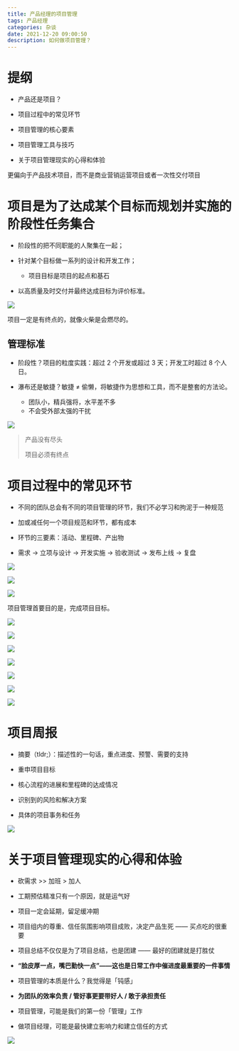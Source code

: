```yaml
---
title: 产品经理的项目管理
tags: 产品经理
categories: 杂谈
date: 2021-12-20 09:00:50
description: 如何做项目管理？
---
```


# 提纲

- 产品还是项⽬？
- 项⽬过程中的常⻅环节

- 项⽬管理的核⼼要素
- 项⽬管理⼯具与技巧

- 关于项⽬管理现实的⼼得和体验

更偏向于产品技术项目，而不是商业营销运营项目或者一次性交付项目

# 项⽬是为了达成某个⽬标⽽规划并实施的阶段性任务集合

- 阶段性的把不同职能的⼈聚集在⼀起；
- 针对某个⽬标做⼀系列的设计和开发⼯作；

  - 项目目标是项目的起点和基石

- 以⾼质量及时交付并最终达成⽬标为评价标准。

![](https://s3plus.meituan.net/v1/mss_f32142e8d47149129e9550e929704625/yzz-test-image/20211220090142)

项目一定是有终点的，就像火柴是会燃尽的。

## 管理标准

- 阶段性？项⽬的粒度实践：超过 2 个开发或超过 3 天；开发⼯时超过 8 个⼈⽇。
- 瀑布还是敏捷？敏捷 ≠ 偷懒，将敏捷作为思想和⼯具，⽽不是整套的⽅法论。

  - 团队小，精兵强将，水平差不多
  - 不会受外部太强的干扰

![](https://s3plus.meituan.net/v1/mss_f32142e8d47149129e9550e929704625/yzz-test-image/20211220090155)

> 产品没有尽头
>
> 项目必须有终点

# 项⽬过程中的常⻅环节

- 不同的团队总会有不同的项⽬管理的环节，我们不必学习和拘泥于⼀种规范
- 加或减任何⼀个项⽬规范和环节，都有成本

- 环节的三要素：活动、⾥程碑、产出物
- 需求 → ⽴项与设计 → 开发实施 → 验收测试 → 发布上线 → 复盘

![](https://s3plus.meituan.net/v1/mss_f32142e8d47149129e9550e929704625/yzz-test-image/20211220090232)

![](https://s3plus.meituan.net/v1/mss_f32142e8d47149129e9550e929704625/yzz-test-image/20211220090313)

![](https://s3plus.meituan.net/v1/mss_f32142e8d47149129e9550e929704625/yzz-test-image/20211220090323)

项目管理首要目的是，完成项目目标。

![](https://s3plus.meituan.net/v1/mss_f32142e8d47149129e9550e929704625/yzz-test-image/20211220090344)

![](https://s3plus.meituan.net/v1/mss_f32142e8d47149129e9550e929704625/yzz-test-image/20211220090355)

![](https://s3plus.meituan.net/v1/mss_f32142e8d47149129e9550e929704625/yzz-test-image/20211220090403)

![](https://s3plus.meituan.net/v1/mss_f32142e8d47149129e9550e929704625/yzz-test-image/20211220090409)

![](https://s3plus.meituan.net/v1/mss_f32142e8d47149129e9550e929704625/yzz-test-image/20211220090432)

![](https://s3plus.meituan.net/v1/mss_f32142e8d47149129e9550e929704625/yzz-test-image/20211220090441)

![](https://s3plus.meituan.net/v1/mss_f32142e8d47149129e9550e929704625/yzz-test-image/20211220090450)

# 项⽬周报

- 摘要（tldr;）：描述性的⼀句话，重点进度、预警、需要的⽀持
- 重申项⽬⽬标

- 核⼼流程的进展和⾥程碑的达成情况
- 识别到的⻛险和解决⽅案

- 具体的项⽬事务和任务

![](https://s3plus.meituan.net/v1/mss_f32142e8d47149129e9550e929704625/yzz-test-image/20211220090522)

# 关于项⽬管理现实的⼼得和体验

- 砍需求 >> 加班 > 加⼈
- ⼯期预估精准只有⼀个原因，就是运⽓好

- 项⽬⼀定会延期，留⾜缓冲期
- 项⽬组内的尊重、信任氛围影响项⽬成败，决定产品⽣死 —— 买点吃的很重要

- 项⽬总结不仅仅是为了项⽬总结，也是团建 —— 最好的团建就是打胜仗
- **“脸⽪厚⼀点，嘴巴勤快⼀点”——这也是日常工作中催进度最重要的一件事情**

- 项⽬管理的本质是什么？我觉得是「钝感」
- **为团队的效率负责 / 管好事更要带好⼈ / 敢于承担责任**

- 项⽬管理，可能是我们的第⼀份「管理」⼯作
- 做项⽬经理，可能是最快建⽴影响⼒和建⽴信任的⽅式

![](https://s3plus.meituan.net/v1/mss_f32142e8d47149129e9550e929704625/yzz-test-image/20211220090610)
